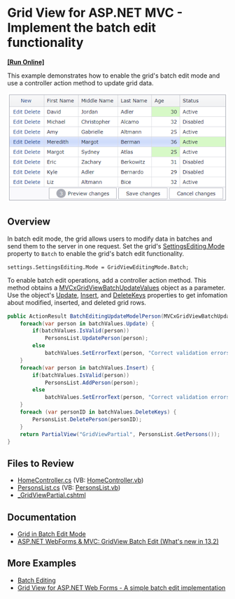 # Grid View for ASP.NET MVC - Implement the batch edit functionality
<!-- run online -->
**[[Run Online]](https://codecentral.devexpress.com/e5046/)**
<!-- run online end -->

This example demonstrates how to enable the grid's batch edit mode and use a controller action method to update grid data.

![Grid in batch edit mode](BatchEditMode.png)

## Overview

In batch edit mode, the grid allows users to modify data in batches and send them to the server in one request. Set the grid's [SettingsEditing.Mode](https://docs.devexpress.com/AspNet/DevExpress.Web.ASPxGridViewEditingSettings.Mode) property to `Batch` to enable the grid's batch edit functionality.

```cshtml
settings.SettingsEditing.Mode = GridViewEditingMode.Batch;
```

To enable batch edit operations, add a controller action method. This method obtains a [MVCxGridViewBatchUpdateValues](https://docs.devexpress.com/AspNetMvc/DevExpress.Web.Mvc.MVCxGridViewBatchUpdateValues-2) object as a parameter. Use the object's [Update](https://docs.devexpress.com/AspNetMvc/DevExpress.Web.Mvc.MVCxBatchUpdateValues-2.Update), [Insert](https://docs.devexpress.com/AspNetMvc/DevExpress.Web.Mvc.MVCxBatchUpdateValues-2.Insert), and [DeleteKeys](https://docs.devexpress.com/AspNetMvc/DevExpress.Web.Mvc.MVCxBatchUpdateValues-2.DeleteKeys) properties to get infomation about modified, inserted, and deleted grid rows.

```cs
public ActionResult BatchEditingUpdateModelPerson(MVCxGridViewBatchUpdateValues<Person, int> batchValues) {
    foreach(var person in batchValues.Update) {
        if(batchValues.IsValid(person))
            PersonsList.UpdatePerson(person);
        else
            batchValues.SetErrorText(person, "Correct validation errors");
    }
    foreach(var person in batchValues.Insert) {
        if(batchValues.IsValid(person))
            PersonsList.AddPerson(person);
        else
            batchValues.SetErrorText(person, "Correct validation errors");
    }
    foreach (var personID in batchValues.DeleteKeys) {
        PersonsList.DeletePerson(personID);
    }
    return PartialView("GridViewPartial", PersonsList.GetPersons());
}
```

## Files to Review

* [HomeController.cs](./CS/DXWebApplication1/Controllers/HomeController.cs) (VB: [HomeController.vb](./VB/DXWebApplication1/Controllers/HomeController.vb))
* [PersonsList.cs](./CS/DXWebApplication1/Models/PersonsList.cs) (VB: [PersonsList.vb](./VB/DXWebApplication1/Models/PersonsList.vb))
* [_GridViewPartial.cshtml](./CS/DXWebApplication1/Views/Home/_GridViewPartial.cshtml)

## Documentation

* [Grid in Batch Edit Mode](https://docs.devexpress.com/AspNetMvc/16147/components/grid-view/data-editing-and-validation/batch-edit)
* [ASP.NET WebForms & MVC: GridView Batch Edit (What's new in 13.2)](https://community.devexpress.com/blogs/aspnet/archive/2013/12/16/asp-net-webforms-amp-mvc-gridview-batch-edit-what-39-s-new-in-13-2.aspx)

## More Examples

* [Batch Editing](https://demos.devexpress.com/MVCxGridViewDemos/Editing/BatchEditing)
* [Grid View for ASP.NET Web Forms - A simple batch edit implementation](https://github.com/DevExpress-Examples/aspxgridview-simple-batch-editing-implementation)
